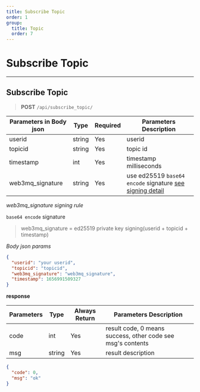 ```yaml
---
title: Subscribe Topic
order: 1
group:
  title: Topic
  order: 7
---
```


# Subscribe Topic

---

## Subscribe Topic

> **POST** `/api/subscribe_topic/`

| Parameters in Body json | Type   | Required | Parameters Description                                                |
| ----------------- | ------ | -------- | --------------------------------------------------------------------- |
| userid            | string | Yes      | userid |
| topicid           | string | Yes      | topic id                                                              |
| timestamp         | int    | Yes      | timestamp milliseconds                                                |
| web3mq_signature  | string | Yes      | use ed25519 `base64 encode` signature [see signing detail](/docs/Web3MQ-API/signature)                  |

_web3mq_signature signing rule_

`base64 encode` signature

> web3mq_signature = ed25519 private key signing(userid + topicid + timestamp)

_Body json params_

```json
{
  "userid": "your userid",
  "topicid": "topicid",
  "web3mq_signature": "web3mq_signature",
  "timestamp": 1656991509327
}
```

**response**

| Parameters | Type   | Always Return | Parameters Description                                      |
| ---------- | ------ | ------------- | ----------------------------------------------------------- |
| code       | int    | Yes           | result code, 0 means success, other code see msg's contents |
| msg        | string | Yes           | result description                                          |

```json
{
  "code": 0,
  "msg": "ok"
}
```
